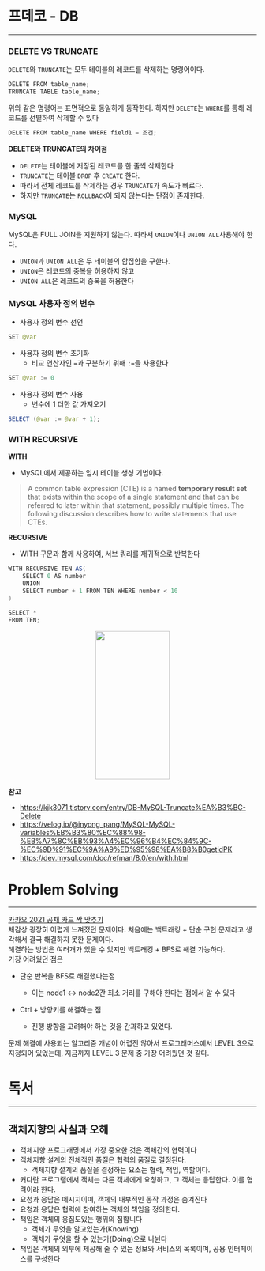# 프데코 - DB
---
### DELETE VS TRUNCATE
`DELETE`와 `TRUNCATE`는 모두 테이블의 레코드를 삭제하는 명령어이다.
```java
DELETE FROM table_name;
TRUNCATE TABLE table_name;
```
위와 같은 명령어는 표면적으로 동일하게 동작한다. 하지만 `DELETE`는 `WHERE`를 통해 레코드를 선별하여 삭제할 수 있다
```java
DELETE FROM table_name WHERE field1 = 조건;
```
**DELETE와 TRUNCATE의 차이점**
- `DELETE`는 테이블에 저장된 레코드를 한 줄씩 삭제한다
- `TRUNCATE`는 테이블 `DROP` 후 `CREATE` 한다.
- 따라서 전체 레코드를 삭제하는 경우 `TRUNCATE`가 속도가 빠르다.
- 하지만 `TRUNCATE`는 `ROLLBACK`이 되지 않는다는 단점이 존재한다.

### MySQL
MySQL은 FULL JOIN을 지원하지 않는다. 따라서 `UNION`이나 `UNION ALL`사용해야 한다.
  - `UNION`과 `UNION ALL`은 두 테이블의 합집합을 구한다. 
  - `UNION`은 레코드의 중복을 허용하지 않고
  - `UNION ALL`은 레코드의 중복을 허용한다

### MySQL 사용자 정의 변수
- 사용자 정의 변수 선언
```java
SET @var
```
- 사용자 정의 변수 초기화
  - 비교 연산자인 `=`과 구분하기 위해 `:=`을 사용한다
```java
SET @var := 0
```
- 사용자 정의 변수 사용
  - 변수에 1 더한 값 가져오기
```java
SELECT (@var := @var + 1);
```
### WITH RECURSIVE
**WITH**
- MySQL에서 제공하는 임시 테이블 생성 기법이다.
> A common table expression (CTE) is a named **temporary result set** that exists within the scope of a single statement and that can be referred to later within that statement, possibly multiple times. The following discussion describes how to write statements that use CTEs.

**RECURSIVE**
- WITH 구문과 함께 사용하여, 서브 쿼리를 재귀적으로 반복한다

```java
WITH RECURSIVE TEN AS(
    SELECT 0 AS number
    UNION
    SELECT number + 1 FROM TEN WHERE number < 10
)

SELECT *
FROM TEN;
```
<p align=middle>
 <img src=https://user-images.githubusercontent.com/60502370/129159815-c2e7753d-6eab-4412-8a21-5df4af52caf2.png height=300 width=150>
</p>

**참고**
- https://kjk3071.tistory.com/entry/DB-MySQL-Truncate%EA%B3%BC-Delete
- https://velog.io/@inyong_pang/MySQL-MySQL-variables%EB%B3%80%EC%88%98-%EB%A7%8C%EB%93%A4%EC%96%B4%EC%84%9C-%EC%9D%91%EC%9A%A9%ED%95%98%EA%B8%B0getidPK
- https://dev.mysql.com/doc/refman/8.0/en/with.html

# Problem Solving
---
[카카오 2021 공채 카드 짝 맞추기](https://programmers.co.kr/learn/courses/30/lessons/72415)   
체감상 굉장히 어렵게 느껴졌던 문제이다. 처음에는 백트래킹 + 단순 구현 문제라고 생각해서 결국 해결하지 못한 문제이다.   
해결하는 방법은 여러개가 있을 수 있지만 백트래킹 + BFS로 해결 가능하다.   
가장 어려웠던 점은
- 단순 반복을 BFS로 해결했다는점
  - 이는 node1 <-> node2간 최소 거리를 구해야 한다는 점에서 알 수 있다

- Ctrl + 방향키를 해결하는 점
  - 진행 방향을 고려해야 하는 것을 간과하고 있었다.

문제 해결에 사용되는 알고리즘 개념이 어렵진 않아서 프로그래머스에서 LEVEL 3으로 지정되어 있었는데, 지금까지 LEVEL 3 문제 중 가장 어려웠던 것 같다.

# 독서
---
## 객체지향의 사실과 오해
- 객체지향 프로그래밍에서 가장 중요한 것은 객체간의 협력이다
- 객체지향 설계의 전체적인 품질은 협력의 품질로 결정된다.
  - 객체지향 설계의 품질을 결정하는 요소는 협력, 책임, 역할이다.
- 커다란 프로그램에서 객체는 다른 객체에게 요청하고, 그 객체는 응답한다. 이를 협력이라 한다.
- 요청과 응답은 메시지이며, 객체의 내부적인 동작 과정은 숨겨진다
- 요청과 응답은 협력에 참여하는 객체의 책임을 정의한다.
- 책임은 객체의 응집도있는 행위의 집합니다
  - 객체가 무엇을 알고있는가(Knowing)
  - 객체가 무엇을 할 수 있는가(Doing)으로 나뉜다
- 책임은 객체의 외부에 제공해 줄 수 있는 정보와 서비스의 목록이며, 공용 인터페이스를 구성한다

